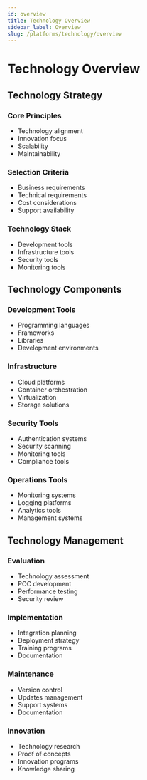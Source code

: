 ```yaml
---
id: overview
title: Technology Overview
sidebar_label: Overview
slug: /platforms/technology/overview
---
```


# Technology Overview

## Technology Strategy

### Core Principles
- Technology alignment
- Innovation focus
- Scalability
- Maintainability

### Selection Criteria
- Business requirements
- Technical requirements
- Cost considerations
- Support availability

### Technology Stack
- Development tools
- Infrastructure tools
- Security tools
- Monitoring tools

## Technology Components

### Development Tools
- Programming languages
- Frameworks
- Libraries
- Development environments

### Infrastructure
- Cloud platforms
- Container orchestration
- Virtualization
- Storage solutions

### Security Tools
- Authentication systems
- Security scanning
- Monitoring tools
- Compliance tools

### Operations Tools
- Monitoring systems
- Logging platforms
- Analytics tools
- Management systems

## Technology Management

### Evaluation
- Technology assessment
- POC development
- Performance testing
- Security review

### Implementation
- Integration planning
- Deployment strategy
- Training programs
- Documentation

### Maintenance
- Version control
- Updates management
- Support systems
- Documentation

### Innovation
- Technology research
- Proof of concepts
- Innovation programs
- Knowledge sharing 